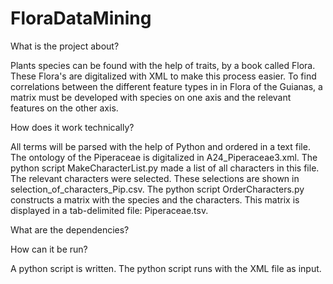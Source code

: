 FloraDataMining
===============

What is the project about?

Plants species can be found with the help of traits, by a book called Flora. These Flora's are digitalized with XML to make this process easier. To find correlations between the different feature types in in Flora of the Guianas, a matrix must be developed with species on one axis and the relevant features on the other axis.

How does it work technically?

All terms will be parsed with the help of Python and ordered in a text file. The ontology of the Piperaceae is digitalized in A24_Piperaceae3.xml. The python script MakeCharacterList.py made a list of all characters in this file. The relevant characters were selected. These selections are shown in selection_of_characters_Pip.csv. The python script OrderCharacters.py constructs a matrix with the species and the characters. This matrix is displayed in a tab-delimited file: Piperaceae.tsv.

What are the dependencies?

How can it be run?

A python script is written. The python script runs with the XML file as input. 
